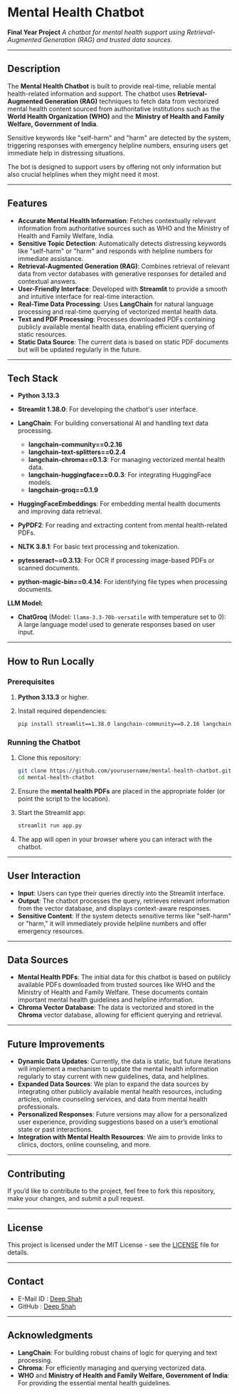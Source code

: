 # **Mental Health Chatbot**

**Final Year Project**
_A chatbot for mental health support using Retrieval-Augmented Generation (RAG) and trusted data sources._

---

## **Description**

The **Mental Health Chatbot** is built to provide real-time, reliable mental health-related information and support. The chatbot uses **Retrieval-Augmented Generation (RAG)** techniques to fetch data from vectorized mental health content sourced from authoritative institutions such as the **World Health Organization (WHO)** and the **Ministry of Health and Family Welfare, Government of India**.

Sensitive keywords like "self-harm" and "harm" are detected by the system, triggering responses with emergency helpline numbers, ensuring users get immediate help in distressing situations.

The bot is designed to support users by offering not only information but also crucial helplines when they might need it most.

---

## **Features**

- **Accurate Mental Health Information**: Fetches contextually relevant information from authoritative sources such as WHO and the Ministry of Health and Family Welfare, India.
- **Sensitive Topic Detection**: Automatically detects distressing keywords like "self-harm" or "harm" and responds with helpline numbers for immediate assistance.
- **Retrieval-Augmented Generation (RAG)**: Combines retrieval of relevant data from vector databases with generative responses for detailed and contextual answers.
- **User-Friendly Interface**: Developed with **Streamlit** to provide a smooth and intuitive interface for real-time interaction.
- **Real-Time Data Processing**: Uses **LangChain** for natural language processing and real-time querying of vectorized mental health data.
- **Text and PDF Processing**: Processes downloaded PDFs containing publicly available mental health data, enabling efficient querying of static resources.
- **Static Data Source**: The current data is based on static PDF documents but will be updated regularly in the future.

---

## **Tech Stack**

- **Python 3.13.3**
- **Streamlit 1.38.0**: For developing the chatbot's user interface.
- **LangChain**: For building conversational AI and handling text data processing.

  - **langchain-community==0.2.16**
  - **langchain-text-splitters==0.2.4**
  - **langchain-chroma==0.1.3**: For managing vectorized mental health data.
  - **langchain-huggingface==0.0.3**: For integrating HuggingFace models.
  - **langchain-groq==0.1.9**

- **HuggingFaceEmbeddings**: For embedding mental health documents and improving data retrieval.
- **PyPDF2**: For reading and extracting content from mental health-related PDFs.
- **NLTK 3.8.1**: For basic text processing and tokenization.
- **pytesseract\~=0.3.13**: For OCR if processing image-based PDFs or scanned documents.
- **python-magic-bin==0.4.14**: For identifying file types when processing documents.

**LLM Model:**

- **ChatGroq** (Model: `llama-3.3-70b-versatile` with temperature set to 0): A large language model used to generate responses based on user input.

---

## **How to Run Locally**

### **Prerequisites**

1. **Python 3.13.3** or higher.
2. Install required dependencies:

   ```bash
   pip install streamlit==1.38.0 langchain-community==0.2.16 langchain-text-splitters==0.2.4 langchain-chroma==0.1.3 langchain-huggingface==0.0.3 nltk==3.8.1 pytesseract==0.3.13 PyPDF2==3.0.1 python-magic-bin==0.4.14
   ```

### **Running the Chatbot**

1. Clone this repository:

   ```bash
   git clone https://github.com/yourusername/mental-health-chatbot.git
   cd mental-health-chatbot
   ```

2. Ensure the **mental health PDFs** are placed in the appropriate folder (or point the script to the location).
3. Start the Streamlit app:

   ```bash
   streamlit run app.py
   ```

4. The app will open in your browser where you can interact with the chatbot.

---

## **User Interaction**

- **Input**: Users can type their queries directly into the Streamlit interface.
- **Output**: The chatbot processes the query, retrieves relevant information from the vector database, and displays context-aware responses.
- **Sensitive Content**: If the system detects sensitive terms like "self-harm" or "harm," it will immediately provide helpline numbers and offer emergency resources.

---

## **Data Sources**

- **Mental Health PDFs**: The initial data for this chatbot is based on publicly available PDFs downloaded from trusted sources like WHO and the Ministry of Health and Family Welfare. These documents contain important mental health guidelines and helpline information.
- **Chroma Vector Database**: The data is vectorized and stored in the **Chroma** vector database, allowing for efficient querying and retrieval.

---

## **Future Improvements**

- **Dynamic Data Updates**: Currently, the data is static, but future iterations will implement a mechanism to update the mental health information regularly to stay current with new guidelines, data, and helplines.
- **Expanded Data Sources**: We plan to expand the data sources by integrating other publicly available mental health resources, including articles, online counseling services, and data from mental health professionals.
- **Personalized Responses**: Future versions may allow for a personalized user experience, providing suggestions based on a user’s emotional state or past interactions.
- **Integration with Mental Health Resources**: We aim to provide links to clinics, doctors, online counseling, and more.

---

## **Contributing**

If you’d like to contribute to the project, feel free to fork this repository, make your changes, and submit a pull request.

---

## **License**

This project is licensed under the MIT License - see the [LICENSE](https://github.com/DeepShah1406/Mental-Health-Chatbot/blob/master/LICENSE) file for details.

---

## Contact

- E-Mail ID : [Deep Shah](mailto:shahdeep1406@gmail.com)
- GitHub : [Deep Shah](https://github.com/DeepShah1406)

---

## **Acknowledgments**

- **LangChain**: For building robust chains of logic for querying and text processing.
- **Chroma**: For efficiently managing and querying vectorized data.
- **WHO** and **Ministry of Health and Family Welfare, Government of India**: For providing the essential mental health guidelines.
